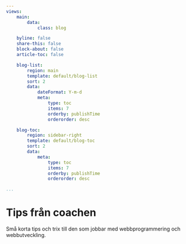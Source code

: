 ```yaml
---
views:
    main:
        data:
            class: blog

    byline: false
    share-this: false
    block-about: false
    article-toc: false

    blog-list:
        region: main
        template: default/blog-list
        sort: 2
        data:
            dateFormat: Y-m-d
            meta: 
                type: toc
                items: 7
                orderby: publishTime
                orderorder: desc

    blog-toc:
        region: sidebar-right
        template: default/blog-toc
        sort: 2
        data:
            meta: 
                type: toc
                items: 7
                orderby: publishTime
                orderorder: desc

...
```

Tips från coachen
===========================

Små korta tips och trix till den som jobbar med webbprogrammering och webbutveckling.
